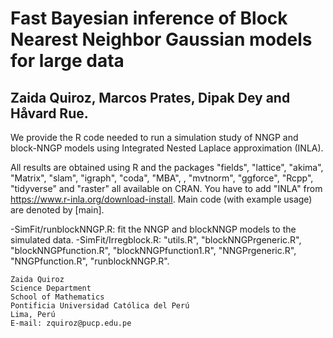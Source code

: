 # Fast Bayesian inference of Block Nearest Neighbor Gaussian models for large data

## Zaida Quiroz, Marcos Prates, Dipak Dey and Håvard Rue.

We provide the R code needed to run a simulation study of NNGP and block-NNGP models using Integrated Nested Laplace approximation (INLA). 

All results are obtained using R and the packages "fields", "lattice", "akima", "Matrix", "slam", "igraph", "coda", "MBA", , "mvtnorm", "ggforce", "Rcpp", "tidyverse" and "raster" all available on CRAN. You have to add "INLA"  from https://www.r-inla.org/download-install.  Main code (with example usage) are denoted by [main]. 


-SimFit/runblockNNGP.R: fit the NNGP and blockNNGP models to the simulated data. 
-SimFit/Irregblock.R:
"utils.R",
"blockNNGPrgeneric.R", "blockNNGPfunction.R",  "blockNNGPfunction1.R", "NNGPrgeneric.R",
"NNGPfunction.R", "runblockNNGP.R".

```
Zaida Quiroz
Science Department
School of Mathematics
Pontificia Universidad Católica del Perú
Lima, Perú
E-mail: zquiroz@pucp.edu.pe
```
